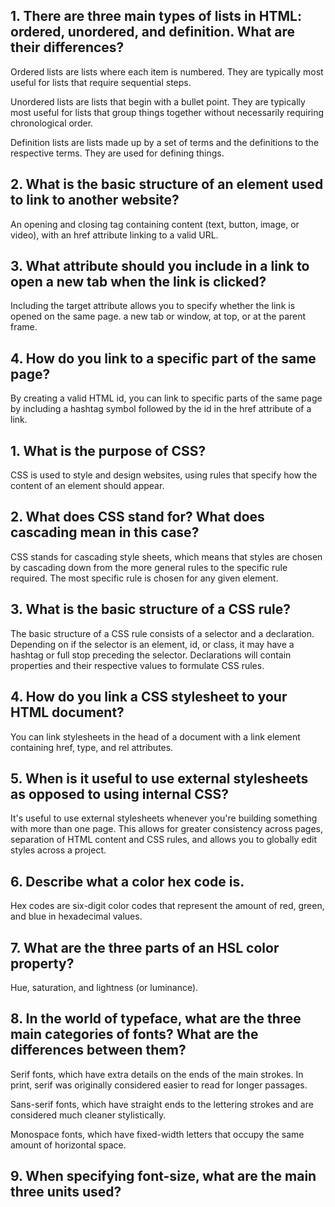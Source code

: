 ## 1. There are three main types of lists in HTML: ordered, unordered, and definition. What are their differences?

Ordered lists are lists where each item is numbered. They are typically most useful for lists that require sequential steps.

Unordered lists are lists that begin with a bullet point. They are typically most useful for lists that group things together without necessarily requiring chronological order.

Definition lists are lists made up by a set of terms and the definitions to the respective terms. They are used for defining things.

## 2. What is the basic structure of an element used to link to another website?

An opening and closing <code><a></code> tag containing content (text, button, image, or video), with an href attribute linking to a valid URL.

## 3. What attribute should you include in a link to open a new tab when the link is clicked?

Including the target attribute allows you to specify whether the link is opened on the same page. a new tab or window, at top, or at the parent frame.

## 4. How do you link to a specific part of the same page?

By creating a valid HTML id, you can link to specific parts of the same page by including a hashtag symbol followed by the id in the href attribute of a link.


## 1. What is the purpose of CSS?

CSS is used to style and design websites, using rules that specify how the content of an element should appear.

## 2. What does CSS stand for? What does cascading mean in this case?

CSS stands for cascading style sheets, which means that styles are chosen by cascading down from the more general rules to the specific rule required. The most specific rule is chosen for any given element.

## 3. What is the basic structure of a CSS rule?

The basic structure of a CSS rule consists of a selector and a declaration. Depending on if the selector is an element, id, or class, it may have a hashtag or full stop preceding the selector. Declarations will contain properties and their respective values to formulate CSS rules.

## 4. How do you link a CSS stylesheet to your HTML document?

You can link stylesheets in the head of a document with a link element containing href, type, and rel attributes.

## 5. When is it useful to use external stylesheets as opposed to using internal CSS?

It's useful to use external stylesheets whenever you're building something with more than one page. This allows for greater consistency across pages, separation of HTML content and CSS rules, and allows you to globally edit styles across a project.

## 6. Describe what a color hex code is.

Hex codes are six-digit color codes that represent the amount of red, green, and blue in hexadecimal values.

## 7. What are the three parts of an HSL color property?

Hue, saturation, and lightness (or luminance).

## 8. In the world of typeface, what are the three main categories of fonts? What are the differences between them?

Serif fonts, which have extra details on the ends of the main strokes. In print, serif was originally considered easier to read for longer passages.

Sans-serif fonts, which have straight ends to the lettering strokes and are considered much cleaner stylistically.

Monospace fonts, which have fixed-width letters that occupy the same amount of horizontal space.


## 9. When specifying font-size, what are the main three units used?
